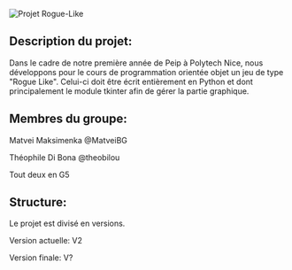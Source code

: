 ![Projet Rogue-Like](https://github.com/MatveiBG/Projet_Rogue_Like/blob/main/repository-open-graph-template.png?raw=true)

## Description du projet:
Dans le cadre de notre première année de Peip à Polytech Nice, nous développons pour le cours de programmation orientée objet un jeu de type "Rogue Like". Celui-ci doit être écrit entièrement en Python et dont principalement le module tkinter afin de gérer la partie graphique.

## Membres du groupe:

Matvei Maksimenka @MatveiBG

Théophile Di Bona @theobilou

Tout deux en G5

## Structure:

Le projet est divisé en versions.

Version actuelle: V2

Version finale: V?
